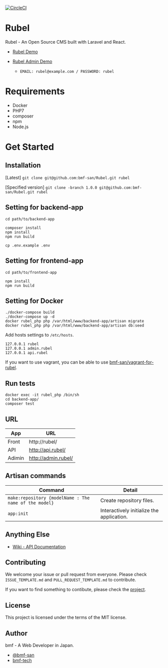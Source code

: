 [![CircleCI](https://circleci.com/gh/bmf-san/Rubel.svg?style=svg)](https://circleci.com/gh/bmf-san/Rubel)

# Rubel

Rubel - An Open Source CMS built with Laravel and React.

- [Rubel Demo](https://rubel.bmf-tech.com/)
- [Rubel Admin Demo](https://rubel-admin.bmf-tech.com/login)

  - `EMAIL: rubel@example.com / PASSWORD: rubel`

# Requirements

- Docker
- PHP7
- composer
- npm
- Node.js

# Get Started

## Installation

[Latest] `git clone git@github.com:bmf-san/Rubel.git rubel`

[Specified version] `git clone -branch 1.0.0 git@github.com:bmf-san/Rubel.git rubel`

## Setting for backend-app

```console
cd path/to/backend-app

composer install
npm install
npm run build

cp .env.example .env
```

## Setting for frontend-app

```console
cd path/to/frontend-app

npm install
npm run build
```

## Setting for Docker
```
./docker-compose build
./docker-compose up -d
docker rubel_php php /var/html/www/backend-app/artisan migrate
docker rubel_php php /var/html/www/backend-app/artisan db:seed
```

Add hosts settings to `/etc/hosts`.
```
127.0.0.1 rubel
127.0.0.1 admin.rubel
127.0.0.1 api.rubel
```

If you want to use vagrant, you can be able to use [bmf-san/vagrant-for-rubel](https://github.com/bmf-san/vagrant-for-rubel).

## Run tests
```
docker exec -it rubel_php /bin/sh
cd backend-app/
composer test
```

## URL
App | URL
------------- | -------------
Front | http://rubel/
API | http://api.rubel/
Adimin | http://admin.rubel/

## Artisan commands
Command | Detail
------------- | -------------
`make:repository {modelName : The name of the model}` | Create repository files.
`app:init` | Interactively initialize the application.

## Anything Else

- [Wiki - API Documentation](https://github.com/bmf-san/laravel-react-blog-boilerplate/wiki/API-Documentation)

## Contributing

We welcome your issue or pull request from everyone. Please check `ISSUE_TEMPLATE.md` and `PULL_REQUEST_TEMPLATE.md` to contribute.

If you want to find something to contibute, please check the [project](https://github.com/bmf-san/Rubel/projects/1).

## License

This project is licensed under the terms of the MIT license.

## Author

bmf - A Web Developer in Japan.

- [@bmf-san](https://twitter.com/bmf_san)
- [bmf-tech](http://bmf-tech.com/)
